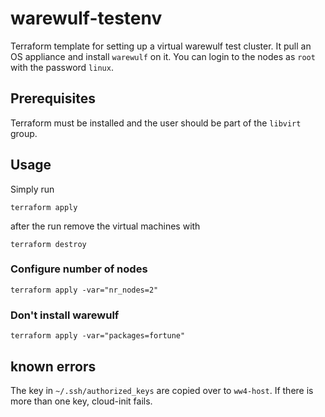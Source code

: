 # warewulf-testenv
Terraform template for setting up a virtual warewulf test cluster. It pull an OS 
appliance and install `warewulf` on it.  You can login to the nodes as `root` with the password `linux`.

## Prerequisites
Terraform must be installed and the user should be part of the `libvirt` group.

## Usage
Simply run
```
terraform apply
```
after the run remove the virtual machines with
```
terraform destroy
```

### Configure number of nodes
```
terraform apply -var="nr_nodes=2"
```

### Don't install warewulf
```
terraform apply -var="packages=fortune"
```

## known errors
The key in `~/.ssh/authorized_keys` are copied over to `ww4-host`. If there is more than
one key, cloud-init fails.